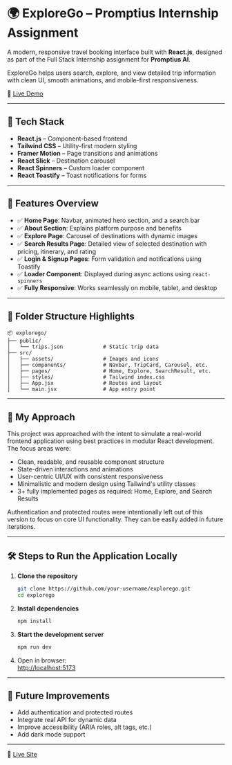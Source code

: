 # 🌍 ExploreGo – Promptius Internship Assignment

A modern, responsive travel booking interface built with **React.js**, designed as part of the Full Stack Internship assignment for **Promptius AI**.

ExploreGo helps users search, explore, and view detailed trip information with clean UI, smooth animations, and mobile-first responsiveness.

🔗 [Live Demo](https://explorego-promptius-internship.vercel.app/)

---

## 🚀 Tech Stack

- **React.js** – Component-based frontend
- **Tailwind CSS** – Utility-first modern styling
- **Framer Motion** – Page transitions and animations
- **React Slick** – Destination carousel
- **React Spinners** – Custom loader component
- **React Toastify** – Toast notifications for forms

---

## 📸 Features Overview

- ✅ **Home Page**: Navbar, animated hero section, and a search bar  
- ✅ **About Section**: Explains platform purpose and benefits  
- ✅ **Explore Page**: Carousel of destinations with dynamic images  
- ✅ **Search Results Page**: Detailed view of selected destination with pricing, itinerary, and rating  
- ✅ **Login & Signup Pages**: Form validation and notifications using Toastify  
- ✅ **Loader Component**: Displayed during async actions using `react-spinners`  
- ✅ **Fully Responsive**: Works seamlessly on mobile, tablet, and desktop  

---

## 📂 Folder Structure Highlights

```
📦 explorego/
├── public/
│   └── trips.json             # Static trip data
├── src/
│   ├── assets/                # Images and icons
│   ├── components/            # Navbar, TripCard, Carousel, etc.
│   ├── pages/                 # Home, Explore, SearchResult, etc.
│   ├── styles/                # Tailwind index.css
│   ├── App.jsx                # Routes and layout
│   └── main.jsx               # App entry point
```

---

## 🧠 My Approach

This project was approached with the intent to simulate a real-world frontend application using best practices in modular React development. The focus areas were:

- Clean, readable, and reusable component structure  
- State-driven interactions and animations  
- User-centric UI/UX with consistent responsiveness  
- Minimalistic and modern design using Tailwind's utility classes  
- 3+ fully implemented pages as required: Home, Explore, and Search Results  

Authentication and protected routes were intentionally left out of this version to focus on core UI functionality. They can be easily added in future iterations.

---

## 🛠️ Steps to Run the Application Locally

1. **Clone the repository**
   ```bash
   git clone https://github.com/your-username/explorego.git
   cd explorego
   ```

2. **Install dependencies**
   ```bash
   npm install
   ```

3. **Start the development server**
   ```bash
   npm run dev
   ```

4. Open in browser:  
   [http://localhost:5173](http://localhost:5173)

---

## 📝 Future Improvements

- Add authentication and protected routes  
- Integrate real API for dynamic data  
- Improve accessibility (ARIA roles, alt tags, etc.)  
- Add dark mode support  

---

🔗 [Live Site](https://explorego-promptius-internship.vercel.app/)
